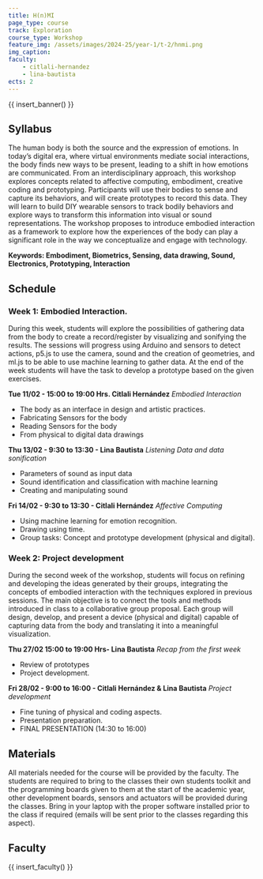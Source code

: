 ```yaml
---
title: H(n)MI
page_type: course
track: Exploration
course_type: Workshop
feature_img: /assets/images/2024-25/year-1/t-2/hnmi.png
img_caption:
faculty:
    - citlali-hernandez
    - lina-bautista
ects: 2
---
```



{{ insert_banner() }}

## Syllabus

The human body is both the source and the expression of emotions. In today’s digital era, where virtual environments mediate social interactions, the body finds new ways to be present, leading to a shift in how emotions are communicated. From an interdisciplinary approach, this workshop explores concepts related to affective computing, embodiment, creative coding and prototyping. Participants will use their bodies to sense and capture its behaviors, and will create prototypes to record this data. They will learn to build DIY wearable sensors to track bodily behaviors and explore ways to transform this information into visual or sound representations. The workshop proposes to introduce embodied interaction as a framework to explore how the experiences of the body can play a significant role in the way we conceptualize and engage with technology.


**Keywords: Embodiment, Biometrics, Sensing, data drawing, Sound, Electronics, Prototyping, Interaction**


## Schedule

### Week 1: Embodied Interaction.

During this week, students will explore the possibilities of gathering data from the body to create a record/register by visualizing and sonifying the results. The sessions will progress using Arduino and sensors to detect actions, p5.js to use the camera, sound and the creation of geometries, and ml.js to be able to use machine learning to gather data. At the end of the week students will have the task to develop a prototype based on the given exercises.

**Tue 11/02 - 15:00 to 19:00 Hrs. Citlali Hernández**
*Embodied Interaction*

- The body as an interface in design and artistic practices.
- Fabricating Sensors for the body
- Reading Sensors for the body 
- From physical to digital data drawings


**Thu 13/02 - 9:30 to 13:30 - Lina Bautista**
*Listening Data and data sonification*

- Parameters of sound as input data
- Sound identification and classification with machine learning
- Creating and manipulating sound

**Fri 14/02 - 9:30 to 13:30 - Citlali Hernández**
*Affective Computing*

- Using machine learning for emotion recognition.
- Drawing using time.
- Group tasks: Concept and prototype development (physical and digital).


### Week 2: Project development

During the second week of the workshop, students will focus on refining and developing the ideas generated by their groups, integrating the concepts of embodied interaction with the techniques explored in previous sessions. The main objective is to connect the tools and methods introduced in class to a collaborative group proposal. Each group will design, develop, and present a device (physical and digital) capable of capturing data from the body and translating it into a meaningful visualization.

**Thu 27/02 15:00 to 19:00 Hrs- Lina Bautista**
*Recap from the first week*

- Review of prototypes
- Project development. 


**Fri 28/02 - 9:00 to 16:00 - Citlali Hernández & Lina Bautista**
*Project development*

- Fine tuning of physical and coding aspects.
- Presentation preparation. 
- FINAL PRESENTATION (14:30 to 16:00)



## Materials

All materials needed for the course will be provided by the faculty. The students are required to bring to the classes their own students toolkit and the programming boards given to them at the start of the academic year, other development boards, sensors and actuators will be provided during the classes. Bring in your laptop with the proper software installed prior to the class if required (emails will be sent prior to the classes regarding this aspect).



## Faculty

{{ insert_faculty() }}
